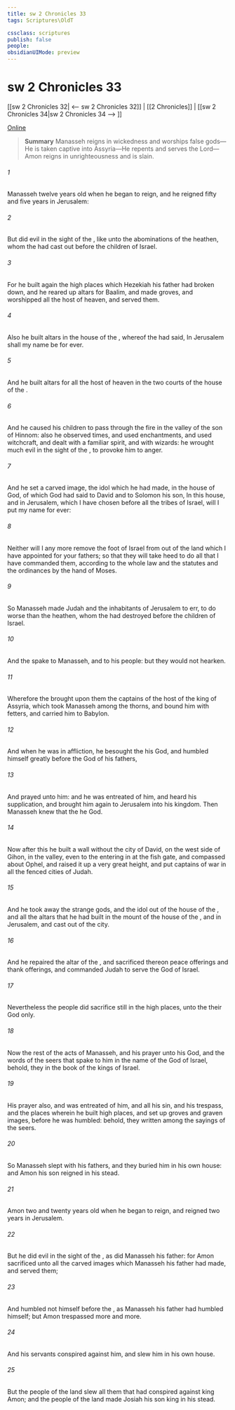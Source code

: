 ```yaml
---
title: sw 2 Chronicles 33
tags: Scriptures\OldT

cssclass: scriptures
publish: false
people:
obsidianUIMode: preview
---
```


# sw 2 Chronicles 33
[[sw 2 Chronicles 32| <-- sw 2 Chronicles 32]] | [[2 Chronicles]] | [[sw 2 Chronicles 34|sw 2 Chronicles 34 --> ]]

[Online](https://churchofjesuschrist.org/study/scriptures/ot/2-chr/33?lang=eng)

> __Summary__
Manasseh reigns in wickedness and worships false gods—He is taken captive into Assyria—He repents and serves the Lord—Amon reigns in unrighteousness and is slain.

###### 1 
Manasseh  twelve years old when he began to reign, and he reigned fifty and five years in Jerusalem:

###### 2 
But did  evil in the sight of the , like unto the abominations of the heathen, whom the  had cast out before the children of Israel.

###### 3 
For he built again the high places which Hezekiah his father had broken down, and he reared up altars for Baalim, and made groves, and worshipped all the host of heaven, and served them.

###### 4 
Also he built altars in the house of the , whereof the  had said, In Jerusalem shall my name be for ever.

###### 5 
And he built altars for all the host of heaven in the two courts of the house of the .

###### 6 
And he caused his children to pass through the fire in the valley of the son of Hinnom: also he observed times, and used enchantments, and used witchcraft, and dealt with a familiar spirit, and with wizards: he wrought much evil in the sight of the , to provoke him to anger.

###### 7 
And he set a carved image, the idol which he had made, in the house of God, of which God had said to David and to Solomon his son, In this house, and in Jerusalem, which I have chosen before all the tribes of Israel, will I put my name for ever:

###### 8 
Neither will I any more remove the foot of Israel from out of the land which I have appointed for your fathers; so that they will take heed to do all that I have commanded them, according to the whole law and the statutes and the ordinances by the hand of Moses.

###### 9 
So Manasseh made Judah and the inhabitants of Jerusalem to err,  to do worse than the heathen, whom the  had destroyed before the children of Israel.

###### 10 
And the  spake to Manasseh, and to his people: but they would not hearken.

###### 11 
Wherefore the  brought upon them the captains of the host of the king of Assyria, which took Manasseh among the thorns, and bound him with fetters, and carried him to Babylon.

###### 12 
And when he was in affliction, he besought the  his God, and humbled himself greatly before the God of his fathers,

###### 13 
And prayed unto him: and he was entreated of him, and heard his supplication, and brought him again to Jerusalem into his kingdom. Then Manasseh knew that the  he  God.

###### 14 
Now after this he built a wall without the city of David, on the west side of Gihon, in the valley, even to the entering in at the fish gate, and compassed about Ophel, and raised it up a very great height, and put captains of war in all the fenced cities of Judah.

###### 15 
And he took away the strange gods, and the idol out of the house of the , and all the altars that he had built in the mount of the house of the , and in Jerusalem, and cast  out of the city.

###### 16 
And he repaired the altar of the , and sacrificed thereon peace offerings and thank offerings, and commanded Judah to serve the  God of Israel.

###### 17 
Nevertheless the people did sacrifice still in the high places,  unto the  their God only.

###### 18 
Now the rest of the acts of Manasseh, and his prayer unto his God, and the words of the seers that spake to him in the name of the  God of Israel, behold, they  in the book of the kings of Israel.

###### 19 
His prayer also, and  was entreated of him, and all his sin, and his trespass, and the places wherein he built high places, and set up groves and graven images, before he was humbled: behold, they  written among the sayings of the seers.

###### 20 
So Manasseh slept with his fathers, and they buried him in his own house: and Amon his son reigned in his stead.

###### 21 
Amon  two and twenty years old when he began to reign, and reigned two years in Jerusalem.

###### 22 
But he did  evil in the sight of the , as did Manasseh his father: for Amon sacrificed unto all the carved images which Manasseh his father had made, and served them;

###### 23 
And humbled not himself before the , as Manasseh his father had humbled himself; but Amon trespassed more and more.

###### 24 
And his servants conspired against him, and slew him in his own house.

###### 25 
But the people of the land slew all them that had conspired against king Amon; and the people of the land made Josiah his son king in his stead.


